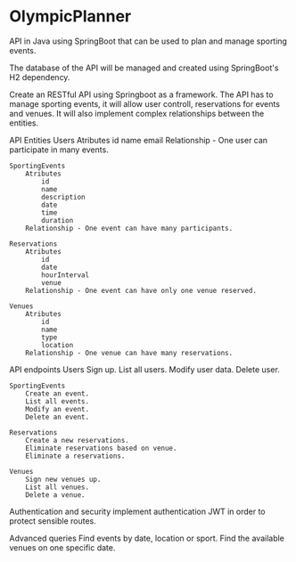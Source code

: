 # OlympicPlanner

API in Java using SpringBoot that can be used to plan and manage sporting 
events.

The database of the API will be managed and created using SpringBoot's H2 
dependency.

Create an RESTful API using Springboot as a framework. The API has to manage 
sporting events, it will allow user controll, reservations for events and 
venues. It will also implement complex relationships between the entities.

API Entities
	Users
		Atributes
			id
			name
			email
		Relationship - One user can participate in many events.
	
	SportingEvents
		Atributes
			id
			name
			description
			date
			time
			duration
		Relationship - One event can have many participants.
			
	Reservations
		Atributes
			id
			date
			hourInterval
			venue
		Relationship - One event can have only one venue reserved.
	
	Venues
		Atributes
			id
			name
			type
			location
		Relationship - One venue can have many reservations.

API endpoints
	Users
		Sign up.
		List all users.
		Modify user data.
		Delete user.
		
	SportingEvents
		Create an event.
		List all events.
		Modify an event.
		Delete an event.
		
	Reservations
		Create a new reservations.
		Eliminate reservations based on venue.
		Eliminate a reservations.
		
	Venues
		Sign new venues up.
		List all venues.
		Delete a venue.
		
Authentication and security
	implement authentication JWT in order to protect sensible routes.
	
Advanced queries
	Find events by date, location or sport.
	Find the available venues on one specific date.